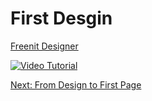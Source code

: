 # First Desgin

[Freenit Designer](https://designer.meka.rs/)

[![Video Tutorial](https://raw.githubusercontent.com/freenit-framework/frontend-tutorial/step/02/screenshot.png)](https://www.youtube.com/watch?v=l1CD-84fs8k&list=PLpeJ1COhO5ak9X3UE85mlFZrrIxiPynKy&index=2)

[Next: From Design to First Page](https://github.com/freenit-framework/frontend-tutorial/tree/step/03)
